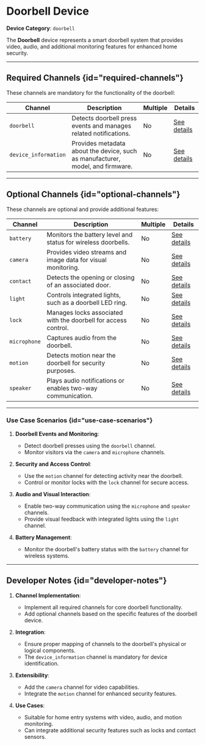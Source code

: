 # Doorbell Device

**Device Category**: `doorbell`

The **Doorbell** device represents a smart doorbell system that provides video, audio, and additional
monitoring features for enhanced home security.

---

## Required Channels {id="required-channels"}

These channels are mandatory for the functionality of the doorbell:

| **Channel**          | **Description**                                                                | **Multiple** | **Details**                                |
|----------------------|--------------------------------------------------------------------------------|--------------|--------------------------------------------|
| `doorbell`           | Detects doorbell press events and manages related notifications.               | No           | [See details](DoorbellChannel.md)          |
| `device_information` | Provides metadata about the device, such as manufacturer, model, and firmware. | No           | [See details](DeviceInformationChannel.md) |

---

## Optional Channels {id="optional-channels"}

These channels are optional and provide additional features:

| **Channel**  | **Description**                                                | **Multiple** | **Details**                         |
|--------------|----------------------------------------------------------------|--------------|-------------------------------------|
| `battery`    | Monitors the battery level and status for wireless doorbells.  | No           | [See details](BatteryChannel.md)    |
| `camera`     | Provides video streams and image data for visual monitoring.   | No           | [See details](CameraChannel.md)     |
| `contact`    | Detects the opening or closing of an associated door.          | No           | [See details](ContactChannel.md)    |
| `light`      | Controls integrated lights, such as a doorbell LED ring.       | No           | [See details](LightChannel.md)      |
| `lock`       | Manages locks associated with the doorbell for access control. | No           | [See details](LockChannel.md)       |
| `microphone` | Captures audio from the doorbell.                              | No           | [See details](MicrophoneChannel.md) |
| `motion`     | Detects motion near the doorbell for security purposes.        | No           | [See details](MotionChannel.md)     |
| `speaker`    | Plays audio notifications or enables two-way communication.    | No           | [See details](SpeakerChannel.md)    |

---

### Use Case Scenarios {id="use-case-scenarios"}

1. **Doorbell Events and Monitoring**:
    - Detect doorbell presses using the `doorbell` channel.
    - Monitor visitors via the `camera` and `microphone` channels.

2. **Security and Access Control**:
    - Use the `motion` channel for detecting activity near the doorbell.
    - Control or monitor locks with the `lock` channel for secure access.

3. **Audio and Visual Interaction**:
    - Enable two-way communication using the `microphone` and `speaker` channels.
    - Provide visual feedback with integrated lights using the `light` channel.

4. **Battery Management**:
    - Monitor the doorbell's battery status with the `battery` channel for wireless systems.

---

## Developer Notes {id="developer-notes"}

1. **Channel Implementation**:
    - Implement all required channels for core doorbell functionality.
    - Add optional channels based on the specific features of the doorbell device.

2. **Integration**:
    - Ensure proper mapping of channels to the doorbell's physical or logical components.
    - The `device_information` channel is mandatory for device identification.

3. **Extensibility**:
    - Add the `camera` channel for video capabilities.
    - Integrate the `motion` channel for enhanced security features.

4. **Use Cases**:
    - Suitable for home entry systems with video, audio, and motion monitoring.
    - Can integrate additional security features such as locks and contact sensors.
